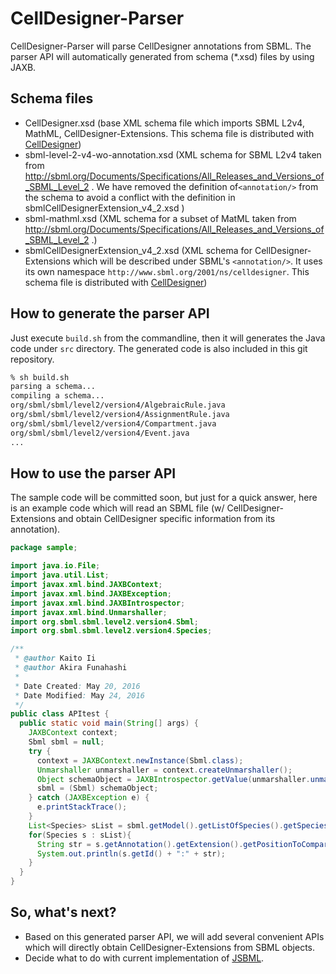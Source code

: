 # CellDesigner-Parser
CellDesigner-Parser will parse CellDesigner annotations from SBML. The parser API will automatically generated from schema (*.xsd) files by using JAXB.

## Schema files
- CellDesigner.xsd (base XML schema file which imports SBML L2v4, MathML, CellDesigner-Extensions. This schema file is distributed with [CellDesigner](http://celldesigner.org))
- sbml-level-2-v4-wo-annotation.xsd (XML schema for SBML L2v4 taken from http://sbml.org/Documents/Specifications/All_Releases_and_Versions_of_SBML_Level_2 . We have removed the definition of```<annotation/>``` from the schema to avoid a conflict with the definition in sbmlCellDesignerExtension_v4_2.xsd )
- sbml-mathml.xsd (XML schema for a subset of MatML taken from http://sbml.org/Documents/Specifications/All_Releases_and_Versions_of_SBML_Level_2 .)
- sbmlCellDesignerExtension_v4_2.xsd (XML schema for CellDesigner-Extensions which will be described under SBML's ```<annotation/>```. It uses its own namespace ```http://www.sbml.org/2001/ns/celldesigner```. This schema file is distributed with [CellDesigner](http://celldesigner.org))

## How to generate the parser API
Just execute ```build.sh``` from the commandline, then it will generates the Java code under ```src``` directory.
The generated code is also included in this git repository.
```sh
% sh build.sh
parsing a schema...
compiling a schema...
org/sbml/sbml/level2/version4/AlgebraicRule.java
org/sbml/sbml/level2/version4/AssignmentRule.java
org/sbml/sbml/level2/version4/Compartment.java
org/sbml/sbml/level2/version4/Event.java
...
```

## How to use the parser API
The sample code will be committed soon, but just for a quick answer, here is an example code which will read an SBML file (w/ CellDesigner-Extensions and obtain CellDesigner specific information from its annotation).
```java
package sample;

import java.io.File;
import java.util.List;
import javax.xml.bind.JAXBContext;
import javax.xml.bind.JAXBException;
import javax.xml.bind.JAXBIntrospector;
import javax.xml.bind.Unmarshaller;
import org.sbml.sbml.level2.version4.Sbml;
import org.sbml.sbml.level2.version4.Species;

/**
 * @author Kaito Ii
 * @author Akira Funahashi
 *
 * Date Created: May 20, 2016
 * Date Modified: May 24, 2016
 */
public class APItest {
  public static void main(String[] args) {
    JAXBContext context;
    Sbml sbml = null;
    try {
      context = JAXBContext.newInstance(Sbml.class);
      Unmarshaller unmarshaller = context.createUnmarshaller();
      Object schemaObject = JAXBIntrospector.getValue(unmarshaller.unmarshal(new File("sample.xml")));
      sbml = (Sbml) schemaObject;
    } catch (JAXBException e) {
      e.printStackTrace();
    }
    List<Species> sList = sbml.getModel().getListOfSpecies().getSpecies();
    for(Species s : sList){
      String str = s.getAnnotation().getExtension().getPositionToCompartment();
      System.out.println(s.getId() + ":" + str);
    }
  }
}
```

## So, what's next?
- Based on this generated parser API, we will add several convenient APIs which will directly obtain CellDesigner-Extensions from SBML objects.
- Decide what to do with current implementation of [JSBML](https://github.com/sbmlteam/jsbml).
